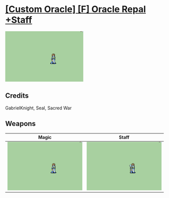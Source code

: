 # [\[Custom Oracle\] \[F\] Oracle Repal +Staff](./)

<img src="./6.%20Magic/Magic_000.png" alt="[Custom Oracle] [F] Oracle Repal +Staff standing" />

## Credits

GabrielKnight, Seal, Sacred War

## Weapons


|Magic |Staff |
|  :---: | :---: |
| <img alt="Magic animation" src="./6.%20Magic/Magic.gif" /> | <img alt="Staff animation" src="./7.%20Staff/Staff.gif" /> |
